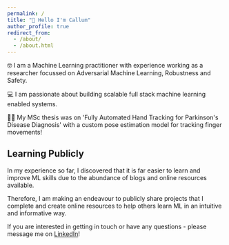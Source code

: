 ```yaml
---
permalink: /
title: "👋 Hello I'm Callum"
author_profile: true
redirect_from: 
  - /about/
  - /about.html
---
```


🤓 I am a Machine Learning practitioner with experience working as a researcher focussed on Adversarial Machine Learning, Robustness and Safety.

💻 I am passionate about building scalable full stack machine learning enabled systems.

👨‍⚕️ My MSc thesis was on 'Fully Automated Hand Tracking for Parkinson's Disease Diagnosis' with a custom pose estimation model for tracking finger movements!

## Learning Publicly

In my experience so far, I discovered that it is far easier to learn and improve ML skills due to the abundance of blogs and online resources available.

Therefore, I am making an endeavour to publicly share projects that I complete and create online resources to help others learn ML in an intuitive and informative way.

If you are interested in getting in touch or have any questions - please message me on [LinkedIn](https://www.linkedin.com/in/callumjmac/)!